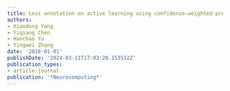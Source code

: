 ```yaml
---
title: Less annotation on active learning using confidence-weighted predictions
authors:
- Xiaodong Yang
- Yiqiang Chen
- Hanchao Yu
- Yingwei Zhang
date: '2018-01-01'
publishDate: '2024-03-11T17:03:20.153512Z'
publication_types:
- article-journal
publication: '*Neurocomputing*'
---
```

